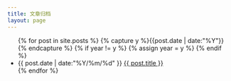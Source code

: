 ```yaml
---
title: 文章归档
layout: page
---
```


<ul class="listing">
{% for post in site.posts %}
  {% capture y %}{{post.date | date:"%Y"}}{% endcapture %}
  {% if year != y %}
    {% assign year = y %}
    <!--li class="listing-seperator">{{ y }}</li-->
  {% endif %}
  <li class="listing-item">
    <time datetime="{{ post.date | date:"%Y/%m/%d" }}" class="typo-small">{{ post.date | date:"%Y/%m/%d" }}</time>
    <a href="{{ site.baseurl }}{{ post.url }}" title="{{ post.title }}">{{ post.title }}</a>
  </li>
{% endfor %}
</ul>

